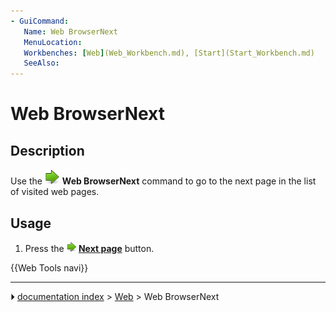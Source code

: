 ```yaml
---
- GuiCommand:
   Name: Web BrowserNext
   MenuLocation: 
   Workbenches: [Web](Web_Workbench.md), [Start](Start_Workbench.md)
   SeeAlso: 
---
```


# Web BrowserNext

## Description

Use the <img alt="" src=images/Web_BrowserNext.svg  style="width:24px;"> **Web BrowserNext** command to go to the next page in the list of visited web pages.

## Usage

1.  Press the **<img src="images/Web_BrowserNext.svg" width=16px> [Next page](Web_BrowserNext.md)** button.




 {{Web Tools navi}}



---
⏵ [documentation index](../README.md) > [Web](Web_Workbench.md) > Web BrowserNext
